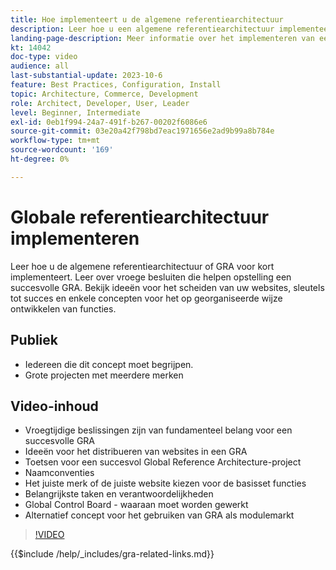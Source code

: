 ```yaml
---
title: Hoe implementeert u de algemene referentiearchitectuur
description: Leer hoe u een algemene referentiearchitectuur implementeert. Leer ideeën om uw websites te verspreiden, sleutels voor succes en rollen nodig om uw Globale project van de Architectuur van de Verwijzing van begin op het juiste spoor te verzekeren.
landing-page-description: Meer informatie over het implementeren van een wereldwijde referentiearchitectuur met Adobe Commerce
kt: 14042
doc-type: video
audience: all
last-substantial-update: 2023-10-6
feature: Best Practices, Configuration, Install
topic: Architecture, Commerce, Development
role: Architect, Developer, User, Leader
level: Beginner, Intermediate
exl-id: 0eb1f994-24a7-491f-b267-00202f6086e6
source-git-commit: 03e20a42f798bd7eac1971656e2ad9b99a8b784e
workflow-type: tm+mt
source-wordcount: '169'
ht-degree: 0%

---
```


# Globale referentiearchitectuur implementeren

Leer hoe u de algemene referentiearchitectuur of GRA voor kort implementeert. Leer over vroege besluiten die helpen opstelling een succesvolle GRA. Bekijk ideeën voor het scheiden van uw websites, sleutels tot succes en enkele concepten voor het op georganiseerde wijze ontwikkelen van functies.

## Publiek

* Iedereen die dit concept moet begrijpen.
* Grote projecten met meerdere merken

## Video-inhoud

* Vroegtijdige beslissingen zijn van fundamenteel belang voor een succesvolle GRA
* Ideeën voor het distribueren van websites in een GRA
* Toetsen voor een succesvol Global Reference Architecture-project
* Naamconventies
* Het juiste merk of de juiste website kiezen voor de basisset functies
* Belangrijkste taken en verantwoordelijkheden
* Global Control Board - waaraan moet worden gewerkt
* Alternatief concept voor het gebruiken van GRA als modulemarkt

>[!VIDEO](https://video.tv.adobe.com/v/3424702?learn=on)

{{$include /help/_includes/gra-related-links.md}}
